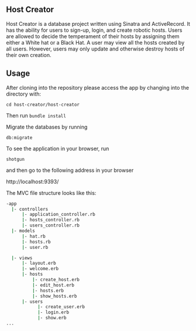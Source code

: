 ## Host Creator

Host Creator is a database project written using Sinatra and ActiveRecord. It has the ability for users to sign-up, login, and create robotic hosts. Users are allowed to decide the temperament of their hosts by assigning them either a White hat or a Black Hat. A user may view all the hosts created by all users. However, users may only update and otherwise destroy hosts of their own creation.

## Usage


After cloning into the repository please access the app by changing into the directory with:

```cd host-creator/host-creator```

Then run
```bundle install```


Migrate the databases by running

```db:migrate```


To see the application in your browser, run

```shotgun```


and then go to the following address in your browser

http://localhost:9393/



The MVC file structure looks like this:

```bash
-app
  |- controllers
      |- application_controller.rb
      |- hosts_controller.rb
      |- users_controller.rb
  |- models
      |- hat.rb
      |- hosts.rb
      |- user.rb

  |- views
      |- layout.erb
      |- welcome.erb
      |- hosts
          |- create_host.erb
          |- edit_host.erb
          |- hosts.erb
          |- show_hosts.erb
      |- users
            |- create_user.erb
            |- login.erb
            |- show.erb
...
```
